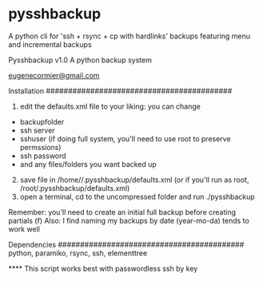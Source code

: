 pysshbackup
===========

A python cli for 'ssh + rsync + cp with hardlinks' backups featuring menu and incremental backups

 Pysshbackup v1.0
   A python backup system

   eugenecormier@gmail.com


Installation
##########################################
1) edit the defaults.xml file to your liking: you can change
  * backupfolder
  * ssh server
  * sshuser (if doing full system, you'll need to use root to preserve permssions)
  * ssh password
  * and any files/folders you want backed up
2) save file in /home/<user>/.pysshbackup/defaults.xml (or if you'll run as root, /root/.pysshbackup/defaults.xml)
3) open a terminal, cd to the uncompressed folder and run ./pysshbackup

Remember: you'll need to create an initial full backup before creating partials (f)
Also: I find naming my backups by date (year-mo-da) tends to work well

Dependencies
##########################################
python, paramiko, rsync, ssh, elementtree


**** This script works best with passwordless ssh by key

